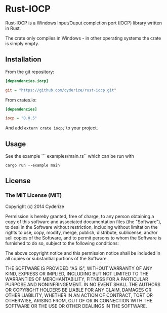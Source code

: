 Rust-IOCP
==============

Rust-IOCP is a Windows Input/Ouput completion port (IOCP) library written in Rust.

The crate only compiles in Windows - in other operating systems the crate is simply empty.

## Installation

From the git repository:

```INI
[dependencies.iocp]

git = "https://github.com/cyderize/rust-iocp.git"
```

From crates.io:

```INI
[dependencies]

iocp = "0.0.5"
```

And add ```extern crate iocp;``` to your project.

## Usage

See the example ``` examples/main.rs`` which can be run with

```
cargo run --example main
```

## License

### The MIT License (MIT)

Copyright (c) 2014 Cyderize

Permission is hereby granted, free of charge, to any person obtaining a copy of this software and associated documentation files (the "Software"), to deal in the Software without restriction, including without limitation the rights to use, copy, modify, merge, publish, distribute, sublicense, and/or sell copies of the Software, and to permit persons to whom the Software is furnished to do so, subject to the following conditions:

The above copyright notice and this permission notice shall be included in all copies or substantial portions of the Software.

THE SOFTWARE IS PROVIDED "AS IS", WITHOUT WARRANTY OF ANY KIND, EXPRESS OR IMPLIED, INCLUDING BUT NOT LIMITED TO THE WARRANTIES OF MERCHANTABILITY, FITNESS FOR A PARTICULAR PURPOSE AND NONINFRINGEMENT. IN NO EVENT SHALL THE AUTHORS OR COPYRIGHT HOLDERS BE LIABLE FOR ANY CLAIM, DAMAGES OR OTHER LIABILITY, WHETHER IN AN ACTION OF CONTRACT, TORT OR OTHERWISE, ARISING FROM, OUT OF OR IN CONNECTION WITH THE SOFTWARE OR THE USE OR OTHER DEALINGS IN THE SOFTWARE.
